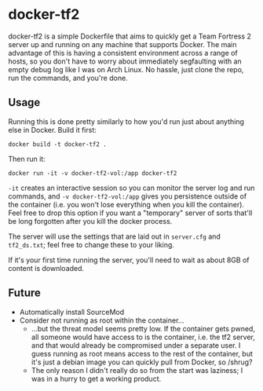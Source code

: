 # docker-tf2

docker-tf2 is a simple Dockerfile that aims to quickly get a Team Fortress 2
server up and running on any machine that supports Docker. The main advantage
of this is having a consistent environment across a range of hosts, so you
don't have to worry about immediately segfaulting with an empty debug log like
I was on Arch Linux. No hassle, just clone the repo, run the commands, and
you're done.

## Usage
Running this is done pretty similarly to how you'd run just about anything else
in Docker.
Build it first:
```
docker build -t docker-tf2 .
```
Then run it:
```
docker run -it -v docker-tf2-vol:/app docker-tf2
```
`-it` creates an interactive session so you can monitor the server log and
run commands, and `-v docker-tf2-vol:/app` gives you persistence outside of 
the container (i.e. you won't lose everything when you kill the container). Feel
free to drop this option if you want a "temporary" server of sorts that'll be
long forgotten after you kill the docker process.

The server will use the settings that are laid out in `server.cfg` and 
`tf2_ds.txt`; feel free to change these to your liking.

If it's your first time running the server, you'll need to wait as about 8GB 
of content is downloaded.

## Future
- Automatically install SourceMod
- Consider not running as root within the container...
    - ...but the threat model seems pretty low. If the container gets pwned,
      all someone would have access to is the container, i.e. the tf2 server,
      and that would already be compromised under a separate user. I guess 
      running as root means access to the rest of the container, but it's just a
      debian image you can quickly pull from Docker, so /shrug?
    - The only reason I didn't really do so from the start was laziness; I was
      in a hurry to get a working product.
